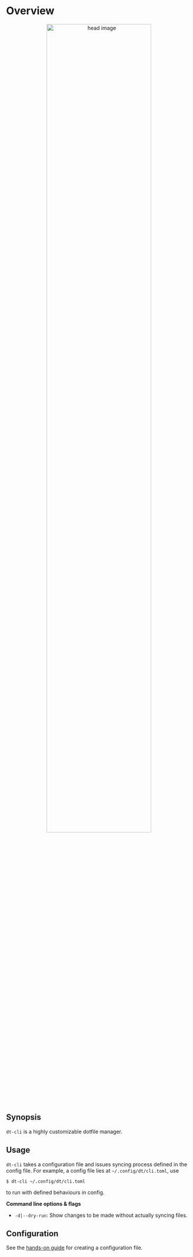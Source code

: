 # Overview

<p align="center">
  <img
    title="$HOME, $HOME everywhere"
    alt="head image"
    src="/home-everywhere.png"
    width=75%
  />
</p>

## Synopsis

`dt-cli` is a highly customizable dotfile manager.

## Usage

`dt-cli` takes a configuration file and issues syncing process defined in the
config file.  For example, a config file lies at `~/.config/dt/cli.toml`, use

```shell
$ dt-cli ~/.config/dt/cli.toml
```

to run with defined behaviours in config.

**Command line options & flags**

- `-d|--dry-run`: Show changes to be made without actually syncing files.

## Configuration

See the [hands-on guide](/config/guide/) for creating a configuration file.
